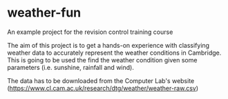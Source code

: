 # weather-fun
An example project for the revision control training course


The aim of this project is to get a hands-on experience with classifying weather data to accurately represent the weather conditions in Cambridge. This is going to be used the find the weather condition given some parameters (i.e. sunshine, rainfall and wind).

The data has to be downloaded from the Computer Lab's website (https://www.cl.cam.ac.uk/research/dtg/weather/weather-raw.csv)
